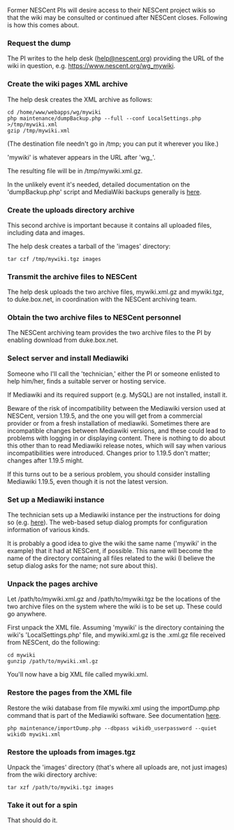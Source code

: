 Former NESCent PIs will desire access to their NESCent project wikis
so that the wiki may be consulted or continued after NESCent closes.
Following is how this comes about.

### Request the dump

The PI writes to the help desk (help@nescent.org) providing the URL of
the wiki in question, e.g. https://www.nescent.org/wg_mywiki.

### Create the wiki pages XML archive

The help desk creates the XML archive as follows:

    cd /home/www/webapps/wg/mywiki 
    php maintenance/dumpBackup.php --full --conf LocalSettings.php >/tmp/mywiki.xml
    gzip /tmp/mywiki.xml

   (The destination file needn't go in /tmp; you can put it wherever you like.)

'mywiki' is whatever appears in the URL after 'wg_'.

The resulting file will be in /tmp/mywiki.xml.gz.

In the unlikely event it's needed, detailed documentation on the 'dumpBackup.php' script and MediaWiki
backups generally is [here](https://www.mediawiki.org/wiki/Manual:Backing_up_a_wiki).

### Create the uploads directory archive

This second archive is important because it contains all uploaded
files, including data and images.

The help desk creates a tarball of the 'images' directory:

    tar czf /tmp/mywiki.tgz images

### Transmit the archive files to NESCent

The help desk uploads the two archive files, mywiki.xml.gz and
mywiki.tgz, to duke.box.net, in coordination with the NESCent archiving team.

### Obtain the two archive files to NESCent personnel

The NESCent archiving team provides the two archive files to the PI by
enabling download from duke.box.net.

### Select server and install Mediawiki 

Someone who I'll call the 'technician,' either the PI or someone
enlisted to help him/her, finds a suitable server or hosting service.

If Mediawiki and its required support (e.g. MySQL) are not installed, install it.

Beware of the risk of incompatibility between the Mediawiki
version used at NESCent, version 1.19.5, and the one you will get from
a commercial provider or from a fresh installation of mediawiki.
Sometimes there are incompatible changes between Mediawiki versions,
and these could lead to problems with logging in or displaying
content.  There is nothing to do about this other than to read
Mediawiki release notes, which will say when various incompatibilities
were introduced.  Changes prior to 1.19.5 don't matter; changes after
1.19.5 might.

If this turns out to be a serious problem, you should consider
installing Mediawiki 1.19.5, even though it is not the latest version.

### Set up a Mediawiki instance

The technician sets up a Mediawiki instance per the instructions for doing so (e.g. [here](https://www.mediawiki.org/wiki/Manual:Installation_guide)).
The web-based setup dialog prompts for configuration information of
various kinds.

It is probably a good idea to give the wiki the same name ('mywiki' in the example) that it had at NESCent,
if possible.  This name will become the name of the directory
containing all files related to the wiki (I believe the setup dialog asks for the name; not sure about this).

### Unpack the pages archive

Let /path/to/mywiki.xml.gz and /path/to/mywiki.tgz be the locations of
the two archive files on the system where the wiki is to be set up.
These could go anywhere.

First unpack the XML file.  Assuming 'mywiki' is the directory
containing the wiki's 'LocalSettings.php' file, and mywiki.xml.gz is the .xml.gz
file received from NESCent, do the following:

    cd mywiki
    gunzip /path/to/mywiki.xml.gz

You'll now have a big XML file called mywiki.xml.

### Restore the pages from the XML file

Restore the wiki database from file mywiki.xml using the importDump.php command that is part of the Mediawiki software.  See documentation [here](https://www.mediawiki.org/wiki/Manual:Importing_XML_dumps).

    php maintenance/importDump.php --dbpass wikidb_userpassword --quiet wikidb mywiki.xml

### Restore the uploads from images.tgz

Unpack the 'images' directory (that's where all uploads are, not just images) from the wiki directory archive:

    tar xzf /path/to/mywiki.tgz images

### Take it out for a spin

That should do it.
